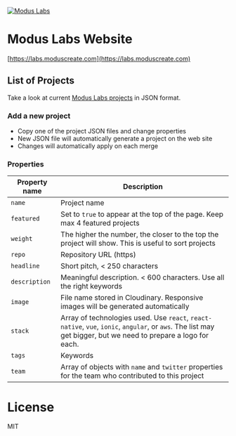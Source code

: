 [![Modus Labs](https://res.cloudinary.com/modus-labs/image/upload/v1531492623/labs/logo-black.svg)](https://labsmoduscreate.com)

# Modus Labs Website
[https://labs.moduscreate.com](https://labs.moduscreate.com)

## List of Projects
Take a look at current [Modus Labs projects](https://github.com/ModusCreateOrg/labs/tree/master/src/data/projects) in JSON format.

### Add a new project
* Copy one of the project JSON files and change properties
* New JSON file will automatically generate a project on the web site
* Changes will automatically apply on each merge

### Properties
| Property name | Description |
| -- | -- |
| `name` | Project name |
| `featured` | Set to `true` to appear at the top of the page. Keep max 4 featured projects |
| `weight` | The higher the number, the closer to the top the project will show. This is useful to sort projects |
| `repo` | Repository URL (https) |
| `headline` | Short pitch, < 250 characters |
| `description` | Meaningful description. < 600 characters. Use all the right keywords |
| `image` | File name stored in Cloudinary. Responsive images will be generated automatically |
| `stack` | Array of technologies used. Use `react`, `react-native`, `vue`, `ionic`, `angular`, or `aws`. The list may get bigger, but we need to prepare a logo for each. |
| `tags` | Keywords |
| `team` | Array of objects with `name` and `twitter` properties for the team who contributed to this project |

# License
MIT
